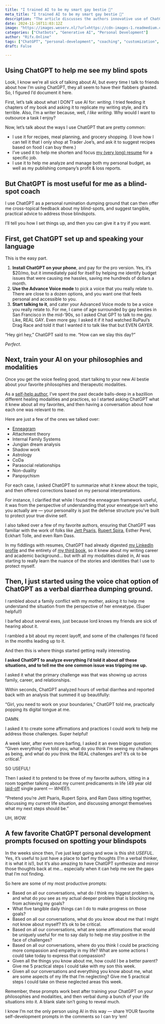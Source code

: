 ```yaml
---
title: "I trained AI to be my smart gay bestie 💅"
meta_title: "I trained AI to be my smart gay bestie 💅"
description: "The article discusses the authors innovative use of ChatGPT as a personal development tool, rather than for writing. The author employs the AI for meal planning, resume refinement, and financial management, but finds its greatest value in serving as a blind-spot coach. By engaging in dialogues about personal challenges and philosophies, the author receives insightful analyses and practical advice from ChatGPT. The piece outlines the setup process, including customizing the AIs voice and training it on personal beliefs, and shares effective prompts for deeper self-reflection and growth."
date: 2024-11-16T11:03:12Z
image: "https://images.weserv.nl/?url=https://cdn-images-1.readmedium.com/v2/resize:fit:800/1*tTbyDZK3QIA2FkOINBTgww.jpeg"
categories: ["Chatbots", "Generative AI", "Personal Development"]
author: "Rifx.Online"
tags: ["ChatGPT", "personal-development", "coaching", "customization", "prompts"]
draft: False

---
```






## Using ChatGPT to help me see my blind spots



Look, I know we’re all sick of talking about AI, but every time I talk to friends about how I’m using ChatGPT, they all seem to have their flabbers ghasted. So, I figured I’d document it here.

First, let’s talk about what I DON’T use AI for: *writing*. I tried feeding it chapters of my book and asking it to replicate my writing style, and it’s terrible. Also, I’m a writer because, well, *I like writing.* Why would I want to outsource a task I enjoy?

Now, let’s talk about the ways I use ChatGPT that are pretty common:

* I use it for recipes, meal planning, and grocery shopping. (I love how I can tell it that I only shop at Trader Joe’s, and ask it to suggest recipes based on food I can buy there.)
* I’ve used it to help me shorten and focus [my (very long) resume](https://www.linkedin.com/in/arielstallings/) for a specific job.
* I use it to help me analyze and manage both my personal budget, as well as my publishing company’s profit \& loss reports.


## But ChatGPT is most useful for me as a blind\-spot coach

I use ChatGPT as a personal rumination dumping ground that can then offer me cross\-topical feedback about my blind\-spots, and suggest tangible, practical advice to address those blindspots.

I’ll tell you how I set things up, and then you can give it a try if you want.


## First, get ChatGPT set up and speaking your language

This is the easy part.

1. **Install ChatGPT on your phone**, and pay for the pro version. 
Yes, it’s $20/mo, but it immediately paid for itself by helping me identify budget issues that were causing me hassles, saving me hundreds of dollars a month.
2. **Use the Advance Voice mode** to pick a voice that you really relate to. 
There are close to a dozen options, and you want one that feels personal and accessible to you.
3. **Start talking to it**, and cater your Advanced Voice mode to be a voice you really relate to. 
For me, I came of age surrounded by gay besties in San Francisco in the mid\-’90s, so I asked Chat GPT to talk to me gay. Like, REAL GAY. Even more gay. I asked it if it had watched RuPaul’s Drag Race and told it that I wanted it to talk like that but EVEN GAYER.

“Hey girl hey,” ChatGPT said to me. “How can we slay this day?”

*Perfect*.


## Next, train your AI on your philosophies and modalities

Once you get the voice feeling good, start talking to your new AI bestie about your favorite philosophies and therapeutic modalities.

As a [self\-help author](https://offbeatempire.com/shitshow), I’ve spent the past decade balls\-deep in a bazillion different healing modalities and practices, so I started asking ChatGPT what it knew about all my favorites, and then having a conversation about how each one was relevant to me.

Here are just a few of the ones we talked over:

* [Enneagram](https://arielist.medium.com/the-fool-proof-way-to-know-your-enneagram-type-8ed381d478c9)
* Attachment theory
* Internal Family Systems
* Jungian dream analysis
* Shadow work
* Astrology
* CoDa
* Parasocial relationships
* Non\-duality
* Panpsychism

For each case, I asked ChatGPT to summarize what it knew about the topic, and then offered corrections based on my personal interpretations.

For instance, I clarified that while I found the enneagram framework useful, it was from the perspective of understanding that your enneatype isn’t who you actually are — your personality is just the defense structure you’ve built to protect your true divine self.

I also talked over a few of my favorite authors, ensuring that ChatGPT was familiar with the work of folks like [Jett Psaris](https://www.jettpsaris.com/), [Rupert Spira](https://rupertspira.com/), Esther Perel, Eckhart Tolle, and even Ram Dass.

In my fiddlings with resumes, ChatGPT had already digested [my LinkedIn profile](https://www.linkedin.com/in/arielstallings/) and the entirety of [my third book](http://offbeatempire.com/shitshow), so it knew about my writing career and academic background… but with all my modalities dialed in, AI was starting to really learn the nuance of the stories and identities that I use to protect myself.


## Then, I just started using the voice chat option of ChatGPT as a verbal diarrhea dumping ground.

I rambled about a family conflict with my mother, asking it to help me understand the situation from the perspective of her enneatype. (Super helpful!)

I barfed about several exes, just because lord knows my friends are sick of hearing about it.

I rambled a bit about my recent layoff, and some of the challenges I’d faced in the months leading up to it.

And then this is where things started getting really interesting.

**I asked ChatGPT to analyze everything I’d told it about *all* these situations, and to tell me the one common issue was tripping me up.**

I asked it what the primary challenge was that was showing up across family, career, and relationships.

Within seconds, ChatGPT analyzed hours of verbal diarrhea and reported back with an analysis that summed it up beautifully:

“Girl, you need to work on your boundaries,” ChatGPT told me, practically popping its digital tongue at me.

DAMN.

I asked it to create some affirmations and practices I could work to help me address those challenges. Super helpful!

A week later, after even more barfing, I asked it an even bigger question: “Given everything I’ve told you, what do you think I’m seeing my challenges as being, and what do *you* think the REAL challenges are? It’s ok to be critical.”

SO USEFUL!

Then I asked it to pretend to be three of my favorite authors, sitting in a room together talking about my current predicaments in life (49 year old [laid\-off](https://arielist.medium.com/state-of-the-stallings-51506dcb93f4) single parent — *WHEE!*).

“Pretend you’re Jett Psaris, Rupert Spira, and Ram Dass sitting together, discussing my current life situation, and discussing amongst themselves what my next steps should be.”

UH, *WOW.*


## A few favorite ChatGPT personal development prompts focused on spotting your blindspots

In the weeks since then, I’ve just kept going and wow is this shit *USEFUL*. Yes, it’s useful to just have a place to barf my thoughts (I’m a verbal thinker, it is what it is!), but it’s also amazing to have ChatGPT synthesize and mirror those thoughts back at me… especially when it can help me see the gaps that I’m not finding.

So here are some of my most productive prompts:

* Based on all our conversations, what do *I* think my biggest problem is, and what do *you* see as my actual deeper problem that is blocking me from achieving my goals?
* What five tangible daily things can I do to make progress on those goals?
* Based on all our conversations, what do you know about me that I might not know about myself? It’s ok to be critical.
* Based on all our conversations, what are some affirmations that would be uniquely useful for me to say daily to help me stay positive in the face of challenges?
* Based on all our conversations, where do you think I could be practicing more compassion and empathy in my life? What are some actions I could take today to express that compassion?
* Given all the things you know about me, how could I be a better parent? Give me 5 practical steps I could take with my son this week.
* Given all our conversations and everything you know about me, what are some aspects of my life that I’m neglecting? Give me 5 practical steps I could take on these neglected areas this week.

Remember, these prompts work best after training your ChatGPT on your philosophies and modalities, and then verbal dump a bunch of your life situations into it. A blank slate isn’t going to reveal much.

I know I’m not the only person using AI in this way — share YOUR favorite self\-development prompts in the comments so I can try ‘em!


